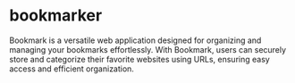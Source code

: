 # bookmarker
Bookmark is a versatile web application designed for organizing and managing your bookmarks effortlessly. With Bookmark, users can securely store and categorize their favorite websites using URLs, ensuring easy access and efficient organization.
